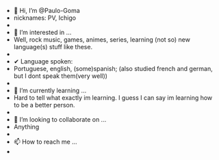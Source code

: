 - 👋 Hi, I’m @Paulo-Goma
- nicknames: PV, Ichigo
- 
- 👀 I’m interested in ...
- Well, rock music, games, animes, series, learning (not so) new language(s) stuff like these.
- 
- ✔ Language spoken:
- Portuguese, english, (some)spanish; (also studied french and german, but I dont speak them(very well))
- 
- 🌱 I’m currently learning ...
- Hard to tell what exactly im learning. I guess I can say im learning how to be a better person.
- 
- 💞️ I’m looking to collaborate on ...
- Anything
- 
- 📫 How to reach me ...
- 

<!---
Paulo-Goma/Paulo-Goma is a ✨ special ✨ repository because its `README.md` (this file) appears on your GitHub profile.
You can click the Preview link to take a look at your changes.
--->
